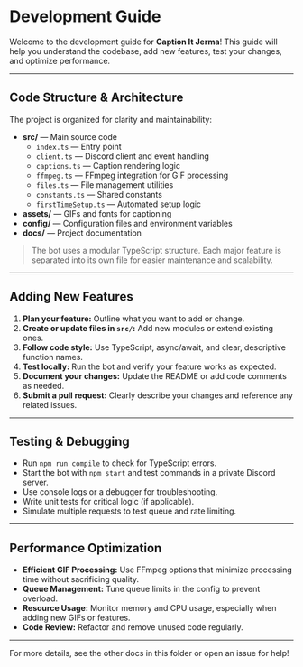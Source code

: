 # Development Guide

Welcome to the development guide for **Caption It Jerma**! This guide will help you understand the codebase, add new features, test your changes, and optimize performance.

---

## Code Structure & Architecture

The project is organized for clarity and maintainability:

- **src/** — Main source code
  - `index.ts` — Entry point
  - `client.ts` — Discord client and event handling
  - `captions.ts` — Caption rendering logic
  - `ffmpeg.ts` — FFmpeg integration for GIF processing
  - `files.ts` — File management utilities
  - `constants.ts` — Shared constants
  - `firstTimeSetup.ts` — Automated setup logic
- **assets/** — GIFs and fonts for captioning
- **config/** — Configuration files and environment variables
- **docs/** — Project documentation

> The bot uses a modular TypeScript structure. Each major feature is separated into its own file for easier maintenance and scalability.

---

## Adding New Features

1. **Plan your feature:** Outline what you want to add or change.
2. **Create or update files in `src/`:** Add new modules or extend existing ones.
3. **Follow code style:** Use TypeScript, async/await, and clear, descriptive function names.
4. **Test locally:** Run the bot and verify your feature works as expected.
5. **Document your changes:** Update the README or add code comments as needed.
6. **Submit a pull request:** Clearly describe your changes and reference any related issues.

---

## Testing & Debugging

- Run `npm run compile` to check for TypeScript errors.
- Start the bot with `npm start` and test commands in a private Discord server.
- Use console logs or a debugger for troubleshooting.
- Write unit tests for critical logic (if applicable).
- Simulate multiple requests to test queue and rate limiting.

---

## Performance Optimization

- **Efficient GIF Processing:** Use FFmpeg options that minimize processing time without sacrificing quality.
- **Queue Management:** Tune queue limits in the config to prevent overload.
- **Resource Usage:** Monitor memory and CPU usage, especially when adding new GIFs or features.
- **Code Review:** Refactor and remove unused code regularly.

---

For more details, see the other docs in this folder or open an issue for help!
